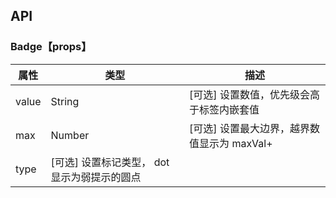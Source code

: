 
## API

### Badge【props】

| 属性 | 类型| 描述 | 
| --- | --- | ---|
| value| String | [可选] 设置数值，优先级会高于标签内嵌套值 
| max  | Number  | [可选] 设置最大边界，越界数值显示为 maxVal+ 
| type | [可选] 设置标记类型， dot 显示为弱提示的圆点 | 
